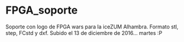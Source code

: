 # FPGA_soporte
Soporte con logo de FPGA wars para la iceZUM Alhambra.
Formato stl, step, FCstd y dxf.
Subido el 13 de diciembre de 2016... martes :P
